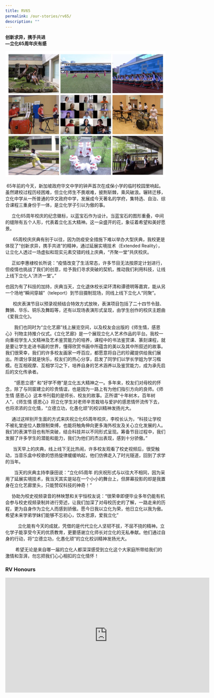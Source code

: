 ```yaml
---
title: RV65
permalink: /our-stories/rv65/
description: ""
---
```

**创新求异，携手共进** 
<br>**—立化65周年庆有感** 
									
![](/images/rv65%20collage.jpeg)

&nbsp;65年前的今天，新加坡政府华文中学的钟声首次在成保小学的临时校园里响起。虽然建校过程历经困难，但立化师生不畏艰难，披荆斩棘，乘风破浪。辗转迁移，立化中学从一所普通的华文政府中学，发展成今天著名的学府，集特选、自治、综合课程三重身份于一体，是立化学子引以为傲的事。

&nbsp;&nbsp;&nbsp;&nbsp;&nbsp;立化65周年校庆的纪念徽标，以蓝宝石作为设计。当蓝宝石的图形重叠，中间的缝隙有五个人形，代表着立化五大精神。这一朵盛开的花，象征着希望和美好愿景。

&nbsp;&nbsp;&nbsp;&nbsp;&nbsp; 65周校庆庆典有别于以往，因为防疫安全措施下难以举办大型庆典，我校更是体现了“创新求异，携手共进”的精神，通过延展实境技术（Extended Reality），让立化人透过一场虚拟和现实元素交错的线上庆典，“齐聚一堂”共庆校庆。

&nbsp;&nbsp;&nbsp;&nbsp;&nbsp;正如李惠棣校长所说：“疫情改变了生活常态，许多节目无法按原定计划进行，但疫情也挑战了我们的创意，给予我们寻求突破的契机，推动我们利用科技，让线上线下立化人‘济济一堂’。”

也因为有了科技的加持，庆典当天，立化退休校长梁环清和谭德明等嘉宾，能从另一个场地“瞬间穿越”（teleport）到节目摄制现场，同线上线下立化人“同聚”。

&nbsp;&nbsp;&nbsp;&nbsp;&nbsp;&nbsp;校庆表演节目以预录视频结合特效方式放映，表演项目包括了二十四节令鼓、舞狮、华乐、铜乐及舞蹈等，还有以现场表演形式呈现，由学生创作的校庆主题曲《爱我立化》。

&nbsp;&nbsp;&nbsp;&nbsp;&nbsp;&nbsp;&nbsp;我们也同时为“立化艺廊”线上展览空间，以及校友会出版的《师生情，感恩心》刊物主持推介仪式。《立化艺廊》是一个展现立化人艺术作品的平台。我校一向重视学生人文精神及艺术鉴赏能力的培养，课程中的书法鉴赏课、篆刻课程，就是要让学生走进书画的世界，懂得欣赏书画中所蕴含的美以及其中所叙述的故事。我们很荣幸，我们的许多校友画家一呼百应，都愿意将自己的珍藏提供给我们展出。所谓分享就是快乐，校友们的热心分享，启发了同学们以学长学姐为学习楷模。在互相观摩、互相学习之下，培养自身的艺术涵养以及鉴赏能力，成为承先启后的文化传承者。

&nbsp;&nbsp;&nbsp;&nbsp;&nbsp;&nbsp;&nbsp;“感恩立德” 和“好学不倦”是立化五大精神之一。多年来，校友们对母校的怀念，除了与同窗建立的珍贵情谊，也是因为一路上有为他们指引方向的良师。《师生情 感恩心》这本书刊载的是师长、校友的故事。正所谓“十年树木，百年树人”，《师生情 感恩心》将立化学生对老师辛苦栽培与爱护的感恩情怀流传下去，也将浓浓的立化情，“立德立功，化愚化顽”的校训精神发扬光大。

&nbsp;&nbsp;&nbsp;&nbsp;&nbsp;通过这样别开生面的方式来庆祝立化65周年校庆，李校长认为，“科技让学校不被礼堂座位人数限制束缚，也能将触角伸向更多海外校友及关心立化发展的人。我们的表演节目也有所突破，结合科技并以不同形式呈现。筹备节目过程中，我们发掘了许多学生的潜能和能力，我们为他们的杰出表现，感到十分骄傲。”

&nbsp;&nbsp;&nbsp;&nbsp;&nbsp;&nbsp;当天早上的庆典，线上线下无比热闹，许多校友观看了校史视频后，很受触动，当音乐盒中校歌的悠扬旋律缓缓响起，他们仿佛走入了时光隧道，回到了求学的当年。

&nbsp;&nbsp;&nbsp;&nbsp;&nbsp;&nbsp;&nbsp;当天的庆典主持李康田说：“立化65周年 的庆祝形式与以往大不相同，因为采用了延展实境技术，我当天其实是站在一个小小的舞台上，但屏幕投影的却是我置身在立化艺廊里头，只能赞叹科技的神奇！”

&nbsp;&nbsp;&nbsp;&nbsp;&nbsp;协助为校史视频录音的林映慧和关宇恒校友说：“很荣幸即便毕业多年仍能有机会参与校史视频录制并进行旁述，让我们加深了对母校历史的了解，一路走来的历程，更为自身作为立化人而感到骄傲。愿今日我以立化为荣，他日立化以我为傲。希望未来学弟学妹们能够不忘初心，饮水思源，爱我立化”

&nbsp;&nbsp;&nbsp;&nbsp;&nbsp;&nbsp;&nbsp;&nbsp;&nbsp;&nbsp;立化能有今天的成就，凭借的是代代立化人坚韧不拔，不屈不挠的精神。立化学子能享受今天的优质教育，更要感谢立化师长对立化的无私奉献。他们通过自身的行动，将“立德立功，化愚化顽”的立化校训精神发扬光大。

&nbsp;&nbsp;&nbsp;&nbsp;&nbsp;&nbsp;&nbsp;&nbsp;希望无论是来自哪一届的立化人都深深感受到立化这个大家庭所带给我们的激情和澎湃，勿忘把我们心心相扣的立化情怀！
				
### RV Honours

<iframe allowfullscreen="" allow="accelerometer; autoplay; clipboard-write; encrypted-media; gyroscope; picture-in-picture; web-share" frameborder="0" title="RV65 Honours" src="https://www.youtube.com/embed/gw_sEcaEe2k" height="361" width="642"></iframe>